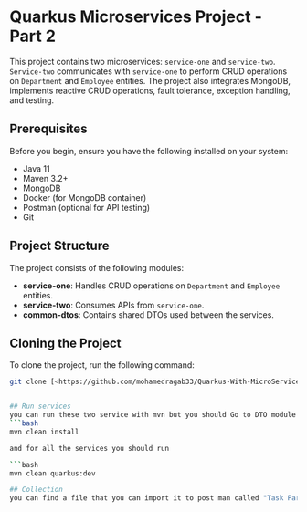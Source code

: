 # Quarkus Microservices Project - Part 2

This project contains two microservices: `service-one` and `service-two`. `Service-two` communicates with `service-one` to perform CRUD operations on `Department` and `Employee` entities. The project also integrates MongoDB, implements reactive CRUD operations, fault tolerance, exception handling, and testing.

## Prerequisites

Before you begin, ensure you have the following installed on your system:

- Java 11
- Maven 3.2+
- MongoDB
- Docker (for MongoDB container)
- Postman (optional for API testing)
- Git

## Project Structure

The project consists of the following modules:
- **service-one**: Handles CRUD operations on `Department` and `Employee` entities.
- **service-two**: Consumes APIs from `service-one`.
- **common-dtos**: Contains shared DTOs used between the services.

## Cloning the Project

To clone the project, run the following command:

```bash
git clone [<https://github.com/mohamedragab33/Quarkus-With-MicroService.git>]


## Run services
you can run these two service with mvn but you should Go to DTO module and type 
```bash
mvn clean install 

and for all the services you should run

```bash
mvn clean quarkus:dev

## Collection
you can find a file that you can import it to post man called "Task Part 2.postman_collection.json"
